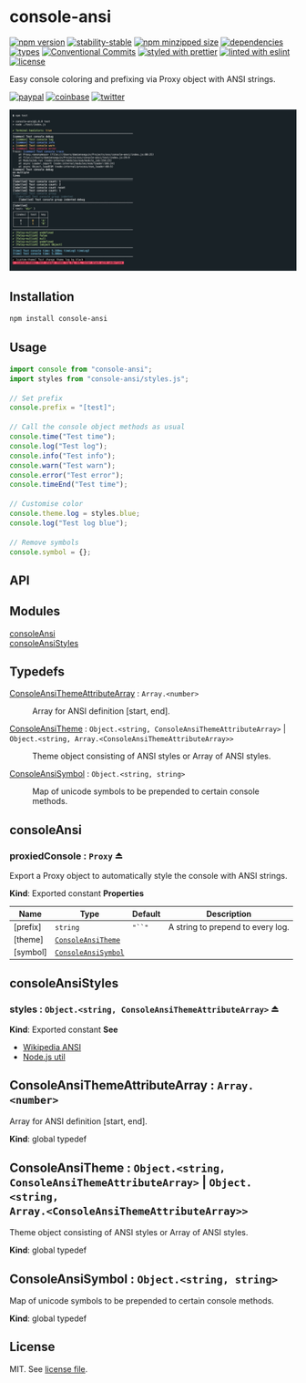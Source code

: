 # console-ansi

[![npm version](https://img.shields.io/npm/v/console-ansi)](https://www.npmjs.com/package/console-ansi)
[![stability-stable](https://img.shields.io/badge/stability-stable-green.svg)](https://www.npmjs.com/package/console-ansi)
[![npm minzipped size](https://img.shields.io/bundlephobia/minzip/console-ansi)](https://www.npmjs.com/package/console-ansi)
[![dependencies](https://img.shields.io/david/dmnsgn/console-ansi)](https://github.com/dmnsgn/console-ansi/blob/main/package.json)
[![types](https://img.shields.io/npm/types/console-ansi)](https://github.com/microsoft/TypeScript)
[![Conventional Commits](https://img.shields.io/badge/Conventional%20Commits-1.0.0-fa6673.svg)](https://conventionalcommits.org)
[![styled with prettier](https://img.shields.io/badge/styled_with-Prettier-f8bc45.svg?logo=prettier)](https://github.com/prettier/prettier)
[![linted with eslint](https://img.shields.io/badge/linted_with-ES_Lint-4B32C3.svg?logo=eslint)](https://github.com/eslint/eslint)
[![license](https://img.shields.io/github/license/dmnsgn/console-ansi)](https://github.com/dmnsgn/console-ansi/blob/main/LICENSE)

Easy console coloring and prefixing via Proxy object with ANSI strings.

[![paypal](https://img.shields.io/badge/donate-paypal-informational?logo=paypal)](https://paypal.me/dmnsgn)
[![coinbase](https://img.shields.io/badge/donate-coinbase-informational?logo=coinbase)](https://commerce.coinbase.com/checkout/56cbdf28-e323-48d8-9c98-7019e72c97f3)
[![twitter](https://img.shields.io/twitter/follow/dmnsgn?style=social)](https://twitter.com/dmnsgn)

![](https://raw.githubusercontent.com/dmnsgn/console-ansi/main/screenshot.jpg)

## Installation

```bash
npm install console-ansi
```

## Usage

```js
import console from "console-ansi";
import styles from "console-ansi/styles.js";

// Set prefix
console.prefix = "[test]";

// Call the console object methods as usual
console.time("Test time");
console.log("Test log");
console.info("Test info");
console.warn("Test warn");
console.error("Test error");
console.timeEnd("Test time");

// Customise color
console.theme.log = styles.blue;
console.log("Test log blue");

// Remove symbols
console.symbol = {};
```

## API

<!-- api-start -->

## Modules

<dl>
<dt><a href="#module_consoleAnsi">consoleAnsi</a></dt>
<dd></dd>
<dt><a href="#module_consoleAnsiStyles">consoleAnsiStyles</a></dt>
<dd></dd>
</dl>

## Typedefs

<dl>
<dt><a href="#ConsoleAnsiThemeAttributeArray">ConsoleAnsiThemeAttributeArray</a> : <code>Array.&lt;number&gt;</code></dt>
<dd><p>Array for ANSI definition [start, end].</p>
</dd>
<dt><a href="#ConsoleAnsiTheme">ConsoleAnsiTheme</a> : <code>Object.&lt;string, ConsoleAnsiThemeAttributeArray&gt;</code> | <code>Object.&lt;string, Array.&lt;ConsoleAnsiThemeAttributeArray&gt;&gt;</code></dt>
<dd><p>Theme object consisting of ANSI styles or Array of ANSI styles.</p>
</dd>
<dt><a href="#ConsoleAnsiSymbol">ConsoleAnsiSymbol</a> : <code>Object.&lt;string, string&gt;</code></dt>
<dd><p>Map of unicode symbols to be prepended to certain console methods.</p>
</dd>
</dl>

<a name="module_consoleAnsi"></a>

## consoleAnsi

<a name="exp_module_consoleAnsi--proxiedConsole"></a>

### proxiedConsole : <code>Proxy</code> ⏏

Export a Proxy object to automatically style the console with ANSI strings.

**Kind**: Exported constant
**Properties**

| Name     | Type                                                 | Default                               | Description                       |
| -------- | ---------------------------------------------------- | ------------------------------------- | --------------------------------- |
| [prefix] | <code>string</code>                                  | <code>&quot;&#x60;&#x60;&quot;</code> | A string to prepend to every log. |
| [theme]  | [<code>ConsoleAnsiTheme</code>](#ConsoleAnsiTheme)   |                                       |                                   |
| [symbol] | [<code>ConsoleAnsiSymbol</code>](#ConsoleAnsiSymbol) |                                       |                                   |

<a name="module_consoleAnsiStyles"></a>

## consoleAnsiStyles

<a name="exp_module_consoleAnsiStyles--styles"></a>

### styles : <code>Object.&lt;string, ConsoleAnsiThemeAttributeArray&gt;</code> ⏏

**Kind**: Exported constant
**See**

- [Wikipedia ANSI](<https://en.wikipedia.org/wiki/ANSI_escape_code#SGR_(Select_Graphic_Rendition)_parameters>)
- [Node.js util](https://nodejs.org/api/util.html#util_customizing_util_inspect_colors)

<a name="ConsoleAnsiThemeAttributeArray"></a>

## ConsoleAnsiThemeAttributeArray : <code>Array.&lt;number&gt;</code>

Array for ANSI definition [start, end].

**Kind**: global typedef
<a name="ConsoleAnsiTheme"></a>

## ConsoleAnsiTheme : <code>Object.&lt;string, ConsoleAnsiThemeAttributeArray&gt;</code> \| <code>Object.&lt;string, Array.&lt;ConsoleAnsiThemeAttributeArray&gt;&gt;</code>

Theme object consisting of ANSI styles or Array of ANSI styles.

**Kind**: global typedef
<a name="ConsoleAnsiSymbol"></a>

## ConsoleAnsiSymbol : <code>Object.&lt;string, string&gt;</code>

Map of unicode symbols to be prepended to certain console methods.

**Kind**: global typedef

<!-- api-end -->

## License

MIT. See [license file](https://github.com/dmnsgn/console-ansi/blob/main/LICENSE.md).
